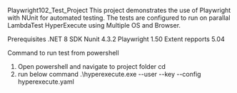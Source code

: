 Playwright102_Test_Project
This project demonstrates the use of Playwright with NUnit for automated testing. The tests are configured to run on parallal LambdaTest HyperExecute using Multiple OS and Browser.

Prerequisites
.NET 8 SDK
Nunit 4.3.2
Playwright 1.50 
Extent repports 5.04

 Command to run test from powershell
1. Open powershell and navigate to project folder
cd <project path>
2. run below command
.\hyperexecute.exe --user <from secret> --key <from secret> --config hyperexecute.yaml
